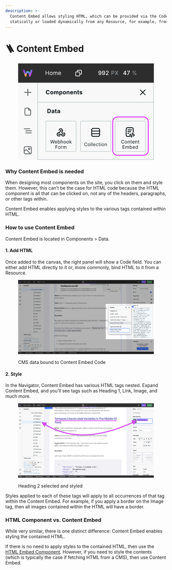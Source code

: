 ```yaml
---
description: >-
  Content Embed allows styling HTML, which can be provided via the Code property
  statically or loaded dynamically from any Resource, for example, from a CMS.
---
```


# 🪜 Content Embed

<div align="left">

<figure><img src="../../.gitbook/assets/content-embed-component.png" alt="Content Embed Component"><figcaption></figcaption></figure>

</div>

### Why Content Embed is needed

When designing most components on the site, you click on them and style them. However, this can’t be the case for HTML code because the HTML component is all that can be clicked on, not any of the headers, paragraphs, or other tags within.

Content Embed enables applying styles to the various tags contained within HTML.

### How to use Content Embed

Content Embed is located in Components > Data.

#### 1. Add HTML

Once added to the canvas, the right panel will show a Code field. You can either add HTML directly to it or, more commonly, bind HTML to it from a Resource.

<figure><img src="../../.gitbook/assets/content-embed-code.png" alt="HTML bound to Content Embed component"><figcaption><p>CMS data bound to Content Embed Code</p></figcaption></figure>

#### 2. Style

In the Navigator, Content Embed has various HTML tags nested. Expand Content Embed, and you’ll see tags such as Heading 1, Link, Image, and much more.

<figure><img src="../../.gitbook/assets/content-embed-style.png" alt="Content Embed H2 styled"><figcaption><p>Heading 2 selected and styled</p></figcaption></figure>

Styles applied to each of these tags will apply to all occurrences of that tag within the Content Embed. For example, if you apply a border on the Image tag, then all images contained within the HTML will have a border.

### HTML Component vs. Content Embed

While very similar, there is one distinct difference: Content Embed enables styling the contained HTML.

If there is no need to apply styles to the contained HTML, then use the [HTML Embed Component](html-embed.md). However, if you need to style the contents (which is typically the case if fetching HTML from a CMS), then use Content Embed.
